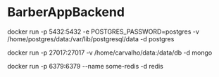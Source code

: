 # BarberAppBackend

docker run -p 5432:5432 -e POSTGRES_PASSWORD=postgres -v /home/postgres/data:/var/lib/postgresql/data -d postgres

docker run -p  27017:27017 -v /home/carvalho/data:/data/db -d mongo

docker run -p 6379:6379  --name some-redis -d redis
